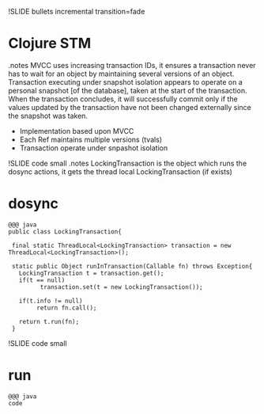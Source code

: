 !SLIDE bullets incremental transition=fade
# Clojure STM
.notes 
MVCC uses increasing transaction IDs, it ensures a transaction never has to wait for an object by maintaining several versions of an object.
Transaction executing under snapshot isolation appears to operate on a personal snapshot [of the database], taken at the start of the transaction. When the transaction concludes, it will successfully commit only if the values updated by the transaction have not been changed externally since the snapshot was taken. 
       

* Implementation based upon MVCC 
* Each Ref maintains multiple versions (tvals)
* Transaction operate under snpashot isolation


!SLIDE code small
.notes LockingTransaction is the object which runs the dosync actions, it gets the thread local LockingTransaction (if exists)
# dosync

    @@@ java
    public class LockingTransaction{ 

     final static ThreadLocal<LockingTransaction> transaction = new ThreadLocal<LockingTransaction>(); 

     static public Object runInTransaction(Callable fn) throws Exception{
       LockingTransaction t = transaction.get();
       if(t == null)
             transaction.set(t = new LockingTransaction());
 
       if(t.info != null)
            return fn.call();
 
       return t.run(fn);
     } 
    
!SLIDE code small
# run 

    @@@ java
    code
